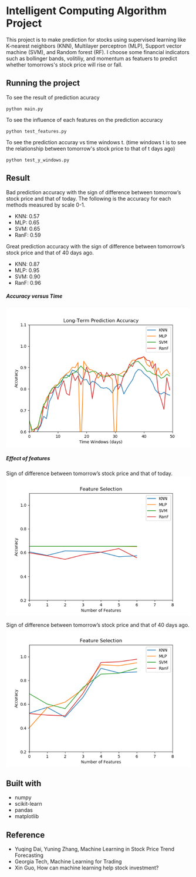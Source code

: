 # Intelligent Computing Algorithm Project
This project is to make prediction for stocks using supervised learning like K-nearest neighbors (KNN), Multilayer perceptron (MLP), Support vector machine (SVM), and Random forest (RF). I choose some financial indicators such as bollinger bands, volitiliy, and momentum as featuers to predict whether tomorrows's stock price will rise or fall.

## Running the project
To see the result of prediction acuracy
```
python main.py
```

To see the influence of each features on the prediction accuracy
```
python test_features.py
```

To see the prediction accuray vs time windows t. (time windows t is to see the relationship between tomorrow's stock price to that of t days ago)
```
python test_y_windows.py
```
## Result
Bad prediction accuracy with the sign of difference between tomorrow’s stock price and that of today. The following is the accuracy for each methods measured by scale 0-1.

* KNN: 0.57
* MLP: 0.65
* SVM: 0.65
* RanF: 0.59

Great prediction accuracy with the sign of difference between tomorrow’s stock price and that of 40 days ago.

* KNN: 0.87
* MLP: 0.95
* SVM: 0.90
* RanF: 0.96

##### Accuracy versus Time 
![Image](https://github.com/LukeLinn/ICA_project/blob/master/result_pictures/test_y_windows.png)

##### Effect of features
Sign of difference between tomorrow’s stock price and that of today.
![Image](https://github.com/LukeLinn/ICA_project/blob/master/result_pictures/test_features_0.png)

Sign of difference between tomorrow’s stock price and that of 40 days ago.
![Image](https://github.com/LukeLinn/ICA_project/blob/master/result_pictures/test_features_40.png)

## Built with
* numpy
* scikit-learn
* pandas
* matplotlib

## Reference
* Yuqing Dai, Yuning Zhang, Machine Learning in Stock Price Trend Forecasting
* Georgia Tech, Machine Learning for Trading
* Xin Guo, How can machine learning help stock investment?